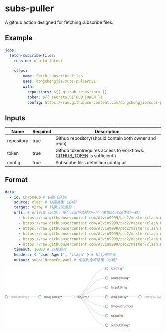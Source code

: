 # subs-puller
A github action designed for fetching subscribe files.

## Example

```yaml
jobs:
  fetch-subcribe-files:
    runs-on: ubuntu-latest

    steps:
      - name: Fetch subscribe files
        uses: dongchengjie/subs-puller@v1
        with:
          repository: ${{ github.repository }}
          token: ${{ secrets.GITHUB_TOKEN }}
          config: https://raw.githubusercontent.com/dongchengjie/subs-puller/main/example.yaml

```

## Inputs

| Name       | Required | Description                                                  |
| ---------- | -------- | ------------------------------------------------------------ |
| repository | true     | Github repository(should contain both owner and repo)        |
| token      | true     | Github token(requires access to workflows. [GITHUB_TOKEN](https://docs.github.com/en/actions/security-guides/automatic-token-authentication#permissions-for-the-github_token) is sufficient.) |
| config     | true     | Subscribe files definition config url                        |

## Format

```yaml
data:
  - id: ChromeGo # 名称（必填）
    source: clash # 订阅类型（必填）
    target: v2ray # 转换订阅类型
    urls: # url列表（必填）。多个订阅将合并为一个（要求source类型一致）
      - https://raw.githubusercontent.com/Alvin9999/pac2/master/clash.meta2/config.yaml
      - https://raw.githubusercontent.com/Alvin9999/pac2/master/clash.meta2/1/config.yaml
      - https://raw.githubusercontent.com/Alvin9999/pac2/master/clash.meta2/2/config.yaml
      - https://raw.githubusercontent.com/Alvin9999/pac2/master/clash.meta2/3/config.yaml
      - https://raw.githubusercontent.com/Alvin9999/pac2/master/clash.meta2/13/config.yaml
      - https://raw.githubusercontent.com/Alvin9999/pac2/master/clash.meta2/15/config.yaml
    timeout: 10000 # 连接超时
    headers: { 'User-Agent': 'clash' } # http响应头
    output: subs/ChromeGo.yaml # 保存到仓库路径（必填）
```

![schema](https://raw.githubusercontent.com/dongchengjie/subs-puller/main/schema.png)
